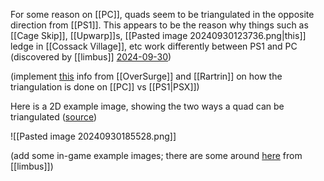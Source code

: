 For some reason on [[PC]], quads seem to be triangulated in the opposite direction from [[PS1]]. This appears to be the reason why things such as [[Cage Skip]], [[Upwarp]]s, [[Pasted image 20240930123736.png|this]] ledge in [[Cossack Village]], etc work differently between PS1 and PC (discovered by [[limbus]] [2024-09-30](https://discord.com/channels/313375426112389123/408694062862958592/1290108572511764584))

(implement [this](https://discord.com/channels/313375426112389123/408694062862958592/1290380462228901908) info from [[OverSurge]] and [[Rartrin]] on how the triangulation is done on [[PC]] vs [[PS1|PSX]])

Here is a 2D example image, showing the two ways a quad can be triangulated ([source](https://www.researchgate.net/figure/The-two-possible-triangulations-of-a-quad-lead-to-different-results-when-the-images-of_fig3_236121229))

![[Pasted image 20240930185528.png]]

(add some in-game example images; there are some around [here](https://discord.com/channels/313375426112389123/408694062862958592/1290108572511764584) from [[limbus]])